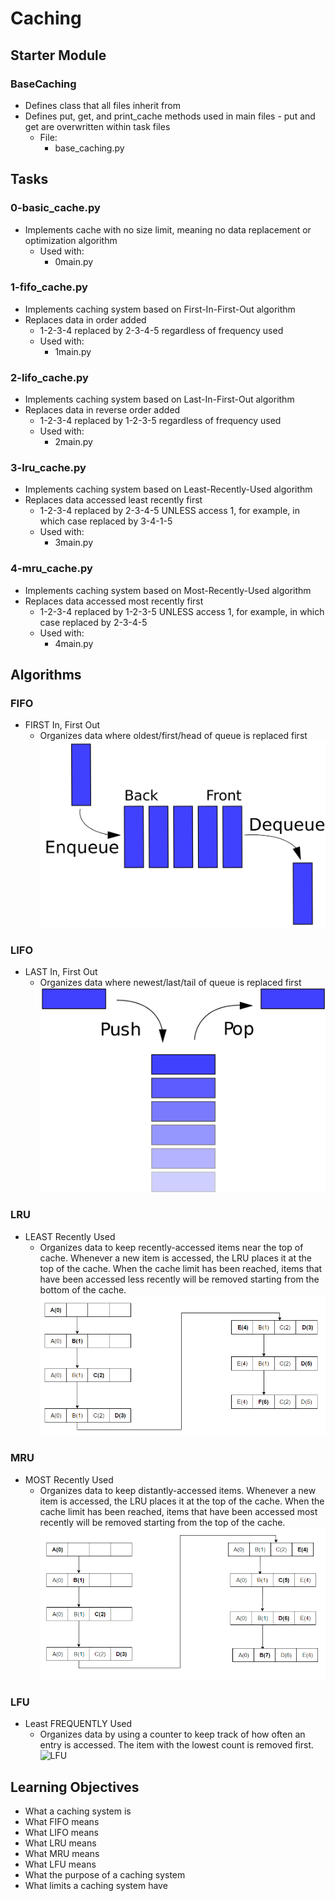 # Caching

## Starter Module

### BaseCaching
- Defines class that all files inherit from
- Defines put, get, and print_cache methods used in main files 		- put and get are overwritten within task files
	- File:
		- base_caching.py

## Tasks

### 0-basic_cache.py
- Implements cache with no size limit, meaning no data replacement or optimization algorithm
	- Used with:
		- 0main.py

### 1-fifo_cache.py
- Implements caching system based on First-In-First-Out algorithm
- Replaces data in order added
	- 1-2-3-4 replaced by 2-3-4-5 regardless of frequency used
	- Used with:
		- 1main.py

### 2-lifo_cache.py
- Implements caching system based on Last-In-First-Out algorithm
- Replaces data in reverse order added
	- 1-2-3-4 replaced by 1-2-3-5 regardless of frequency used
	- Used with:
		- 2main.py

### 3-lru_cache.py
- Implements caching system based on Least-Recently-Used algorithm
- Replaces data accessed least recently first
	- 1-2-3-4 replaced by 2-3-4-5 UNLESS access 1, for example, in which case replaced by 3-4-1-5
	- Used with:
		- 3main.py

### 4-mru_cache.py
- Implements caching system based on Most-Recently-Used algorithm
- Replaces data accessed most recently first
	- 1-2-3-4 replaced by 1-2-3-5 UNLESS access 1, for example, in which case replaced by 2-3-4-5
	- Used with:
		- 4main.py

## Algorithms

### FIFO
- FIRST In, First Out
	- Organizes data where oldest/first/head of queue is replaced first
![FIFO](https://github.com/RLewis11769/holbertonschool-web_back_end/blob/main/0x00-caching/FIFO.png)

### LIFO
- LAST In, First Out
	- Organizes data where newest/last/tail of queue is replaced first
![LIFO](https://github.com/RLewis11769/holbertonschool-web_back_end/blob/main/0x00-caching/LIFO.png)

### LRU
- LEAST Recently Used
	- Organizes data to keep recently-accessed items near the top of cache. Whenever a new item is accessed, the LRU places it at the top of the cache. When the cache limit has been reached, items that have been accessed less recently will be removed starting from the bottom of the cache.
![LRU](https://github.com/RLewis11769/holbertonschool-web_back_end/blob/main/0x00-caching/LRU.png)

### MRU
- MOST Recently Used
	- Organizes data to keep distantly-accessed items. Whenever a new item is accessed, the LRU places it at the top of the cache. When the cache limit has been reached, items that have been accessed most recently will be removed starting from the top of the cache.
![MRU](https://github.com/RLewis11769/holbertonschool-web_back_end/blob/main/0x00-caching/MRU.png)

### LFU
- Least FREQUENTLY Used
	- Organizes data by using a counter to keep track of how often an entry is accessed. The item with the lowest count is removed first.
![LFU](https://github.com/RLewis11769/holbertonschool-web_back_end/blob/main/0x00-caching/LFU.png)

## Learning Objectives

- What a caching system is
- What FIFO means
- What LIFO means
- What LRU means
- What MRU means
- What LFU means
- What the purpose of a caching system
- What limits a caching system have
